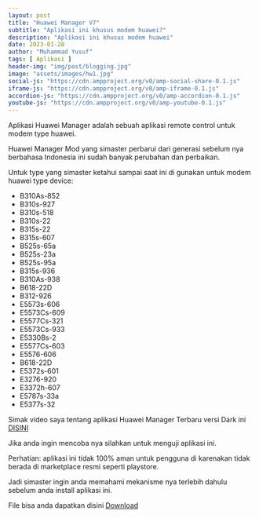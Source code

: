 ```yaml
---
layout: post
title: "Huawei Manager V7"
subtitle: "Aplikasi ini khusus modem huawei?"
description: "Aplikasi ini khusus modem huawei"
date: 2023-01-28
author: "Muhammad Yusuf"
tags: [ Aplikasi ]
header-img: "img/post/blogging.jpg"
image: "assets/images/hw1.jpg"
social-js: "https://cdn.ampproject.org/v0/amp-social-share-0.1.js"
iframe-js: "https://cdn.ampproject.org/v0/amp-iframe-0.1.js"
accordion-js: "https://cdn.ampproject.org/v0/amp-accordion-0.1.js"
youtube-js: "https://cdn.ampproject.org/v0/amp-youtube-0.1.js"
---
```


Aplikasi Huawei Manager adalah sebuah aplikasi remote control untuk modem type huawei.

Huawei Manager Mod yang simaster perbarui dari generasi sebelum nya berbahasa Indonesia ini sudah banyak perubahan dan perbaikan.

Untuk type yang simaster ketahui sampai saat ini di gunakan untuk modem huawei type device:

- B310As-852
- B310s-927
- B310s-518
- B310s-22
- B315s-22
- B315s-607
- B525s-65a
- B525s-23a
- B525s-95a
- B315s-936
- B310As-938
- B618-22D
- B312-926
- E5573s-606
- E5573Cs-609
- E5577Cs-321
- E5573Cs-933
- E5330Bs-2
- E5577Cs-603
- E5576-606
- B618-22D
- E5372s-601
- E3276-920
- E3372h-607
- E5787s-33a
- E5377s-32

Simak video saya tentang aplikasi Huawei Manager Terbaru versi Dark ini [DISINI](https://youtu.be/as40qioNtOI)

Jika anda ingin mencoba nya silahkan untuk menguji aplikasi ini.

Perhatian: aplikasi ini tidak 100% aman untuk pengguna di karenakan tidak berada di marketplace resmi seperti playstore.

Jadi simaster ingin anda memahami mekanisme nya terlebih dahulu sebelum anda install aplikasi ini.

File bisa anda dapatkan disini <a href="https://safelink.id/Sc4N2Vt" target="_blank">Download</a>
